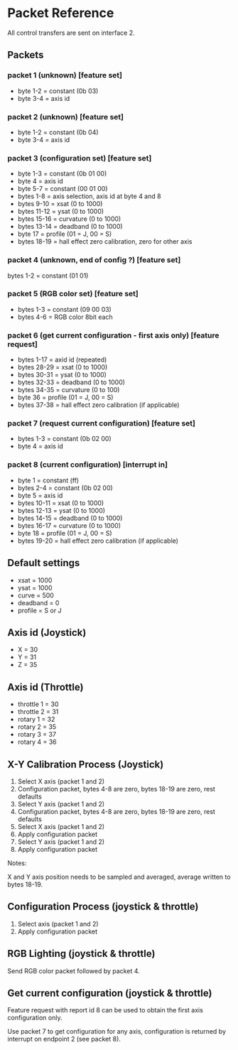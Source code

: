 # Packet Reference

All control transfers are sent on interface 2.

## Packets

### packet 1 (unknown) [feature set]
* byte 1-2 = constant (0b 03)
* byte 3-4 = axis id

### packet 2 (unknown) [feature set]
* byte 1-2 = constant (0b 04)
* byte 3-4 = axis id

### packet 3 (configuration set) [feature set]
* byte 1-3 = constant (0b 01 00)
* byte 4 = axis id
* byte 5-7 = constant (00 01 00)
* bytes 1-8 = axis selection, axis id at byte 4 and 8
* bytes 9-10 = xsat (0 to 1000)
* bytes 11-12 = ysat (0 to 1000)
* bytes 15-16 = curvature (0 to 1000)
* bytes 13-14 = deadband (0 to 1000)
* byte 17 = profile (01 = J, 00 = S)
* bytes 18-19 = hall effect zero calibration, zero for other axis

### packet 4 (unknown, end of config ?) [feature set]
bytes 1-2 = constant (01 01)

### packet 5 (RGB color set) [feature set]
* bytes 1-3 = constant (09 00 03)
* bytes 4-6 = RGB color 8bit each

### packet 6 (get current configuration - first axis only) [feature request]
* bytes 1-17 = axid id (repeated)
* bytes 28-29 = xsat (0 to 1000)
* bytes 30-31 = ysat (0 to 1000)
* bytes 32-33 = deadband (0 to 1000)
* bytes 34-35 = curvature (0 to 100)
* byte 36 = profile (01 = J, 00 = S)
* bytes 37-38 = hall effect zero calibration (if applicable)

### packet 7 (request current configuration) [feature set]
* bytes 1-3 = constant (0b 02 00)
* byte 4 = axis id

### packet 8 (current configuration) [interrupt in]
* byte 1 = constant (ff)
* bytes 2-4 = constant (0b 02 00)
* byte 5 = axis id
* bytes 10-11 = xsat (0 to 1000)
* bytes 12-13 = ysat (0 to 1000)
* bytes 14-15 = deadband (0 to 1000)
* bytes 16-17 = curvature (0 to 1000)
* byte 18 = profile (01 = J, 00 = S)
* bytes 19-20 = hall effect zero calibration (if applicable)

## Default settings
* xsat = 1000
* ysat = 1000
* curve = 500
* deadband = 0
* profile = S or J

## Axis id (Joystick)
* X = 30
* Y = 31
* Z = 35

## Axis id (Throttle)
* throttle 1 = 30
* throttle 2 = 31
* rotary 1 = 32
* rotary 2 = 35
* rotary 3 = 37
* rotary 4 = 36

## X-Y Calibration Process (Joystick)
1. Select X axis (packet 1 and 2)
2. Configuration packet, bytes 4-8 are zero, bytes 18-19 are zero, rest defaults
3. Select Y axis (packet 1 and 2)
4. Configuration packet, bytes 4-8 are zero, bytes 18-19 are zero, rest defaults
5. Select X axis (packet 1 and 2)
6. Apply configuration packet
7. Select Y axis (packet 1 and 2)
8. Apply configuration packet

Notes:

X and Y axis position needs to be sampled and averaged, average written to bytes 18-19.

## Configuration Process (joystick & throttle)
1. Select axis (packet 1 and 2)
2. Apply configuration packet

## RGB Lighting (joystick & throttle)

Send RGB color packet followed by packet 4.

## Get current configuration (joystick & throttle)
Feature request with report id 8 can be used to obtain the first axis configuration only.

Use packet 7 to get configuration for any axis, configuration is returned by interrupt on endpoint 2 (see packet 8).
